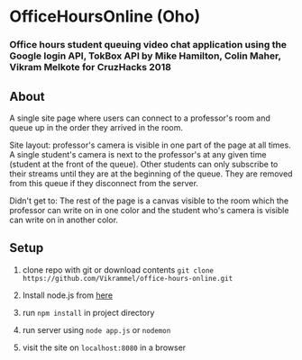 # OfficeHoursOnline (Oho)
### Office hours student queuing video chat application using the Google login API, TokBox API by Mike Hamilton, Colin Maher, Vikram Melkote for CruzHacks 2018

## About

A single site page where users can connect to a professor's room and queue up in the order they arrived in the room.

Site layout: professor's camera is visible in one part of the page at all times. A single student's camera is next to the professor's at any given time (student at the front of the queue). Other students can only subscribe to their streams until they are at the beginning of the queue. They are removed from this queue if they disconnect from the server.

Didn't get to: The rest of the page is a canvas visible to the room which the professor can write on in one color and the student who's camera is visible can write on in another color.

## Setup

1. clone repo with git or download contents
`git clone https://github.com/Vikrammel/office-hours-online.git`

2. Install node.js from [here](https://www.npmjs.com/get-npm)

3. run `npm install` in project directory

4. run server using `node app.js` or `nodemon`

5. visit the site on `localhost:8080` in a browser
